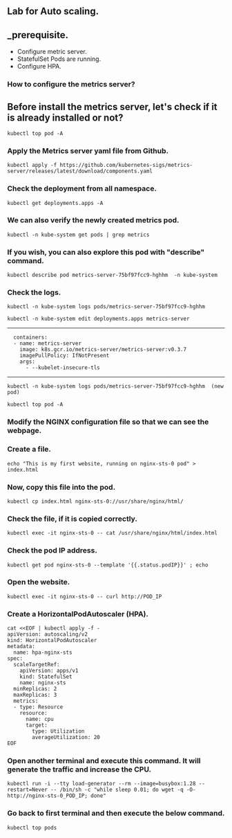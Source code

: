 ## Lab for Auto scaling.

## _prerequisite.
- Configure metric server.
- StatefulSet Pods are running.
- Configure HPA.


### How to configure the metrics server?

## Before install the metrics server, let's check if it is already installed or not?
```
kubectl top pod -A
```

### Apply the Metrics server yaml file from Github.
```
kubectl apply -f https://github.com/kubernetes-sigs/metrics-server/releases/latest/download/components.yaml
```

### Check the deployment from all namespace.
```
kubectl get deployments.apps -A
```

### We can also verify the newly created metrics pod.
```
kubectl -n kube-system get pods | grep metrics
```

### If you wish, you can also explore this pod with "describe" command.
```
kubectl describe pod metrics-server-75bf97fcc9-hghhm  -n kube-system 
```

### Check the logs.
```
kubectl -n kube-system logs pods/metrics-server-75bf97fcc9-hghhm
```
```
kubectl -n kube-system edit deployments.apps metrics-server
```
---------------------------------------
      containers:
      - name: metrics-server
        image: k8s.gcr.io/metrics-server/metrics-server:v0.3.7
        imagePullPolicy: IfNotPresent
        args:
          - --kubelet-insecure-tls
---------------------------------------
```
kubectl -n kube-system logs pods/metrics-server-75bf97fcc9-hghhm  (new pod)
```
```
kubectl top pod -A
```

### Modify the NGINX configuration file so that we can see the webpage. 
### Create a file.
```
echo "This is my first website, running on nginx-sts-0 pod" > index.html
```

### Now, copy this file into the pod. 
```
kubectl cp index.html nginx-sts-0://usr/share/nginx/html/
```
### Check the file, if it is copied correctly.
```
kubectl exec -it nginx-sts-0 -- cat /usr/share/nginx/html/index.html
```

### Check the pod IP address.

```
kubectl get pod nginx-sts-0 --template '{{.status.podIP}}' ; echo
```

### Open the website. 
```
kubectl exec -it nginx-sts-0 -- curl http://POD_IP
```

### Create a HorizontalPodAutoscaler (HPA).
```
cat <<EOF | kubectl apply -f -
apiVersion: autoscaling/v2
kind: HorizontalPodAutoscaler
metadata:
  name: hpa-nginx-sts
spec:
  scaleTargetRef:
    apiVersion: apps/v1
    kind: StatefulSet
    name: nginx-sts
  minReplicas: 2
  maxReplicas: 3
  metrics:
  - type: Resource
    resource:
      name: cpu
      target:
        type: Utilization
        averageUtilization: 20
EOF
```




### Open another terminal and execute this command. It will generate the traffic and increase the CPU.



```
kubectl run -i --tty load-generator --rm --image=busybox:1.28 --restart=Never -- /bin/sh -c "while sleep 0.01; do wget -q -O- http://nginx-sts-0_POD_IP; done"
```

### Go back to first terminal and then execute the below command.
```
kubectl top pods
```
